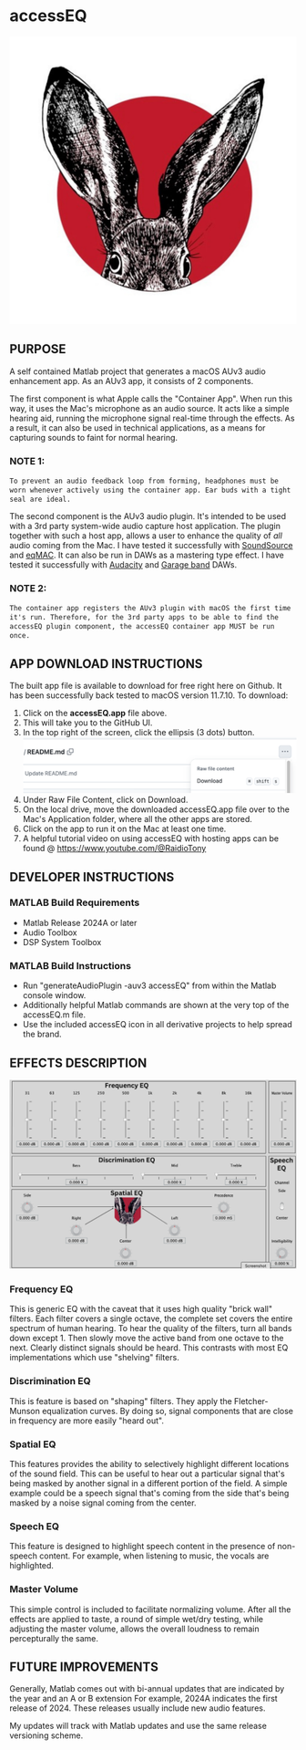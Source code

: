 # accessEQ
![alt text](accessEQicon.png)


## PURPOSE
 A self contained Matlab project that generates a macOS AUv3 audio enhancement app. As an AUv3 app, it consists of 2 components. 
 
 The first component is what Apple calls the "Container App". When run this way, it uses the Mac's microphone as an audio source. It acts like a simple hearing aid, running the microphone signal real-time through the effects. As a result, it can also be used in technical applications, as a means for capturing sounds to faint for normal hearing. 
 ### NOTE 1: 
    To prevent an audio feedback loop from forming, headphones must be worn whenever actively using the container app. Ear buds with a tight seal are ideal.
  
 The second component is the AUv3 audio plugin. It's intended to be used with a 3rd party system-wide audio capture host application. The plugin together with such a host app, allows a user to enhance the quality of _all_ audio coming from the Mac. I have tested it successfully with [SoundSource](https://rogueamoeba.com/soundsource/) and [eqMAC](https://eqmac.app/). It can also be run in DAWs as a mastering type effect. I have tested it successfully with [Audacity](https://www.audacityteam.org/) and [Garage band](https://www.apple.com/mac/garageband/) DAWs.
### NOTE 2:
    The container app registers the AUv3 plugin with macOS the first time it's run. Therefore, for the 3rd party apps to be able to find the accessEQ plugin component, the accessEQ container app MUST be run once.    

## APP DOWNLOAD INSTRUCTIONS
The built app file is available to download for free right here on Github. It has been successfully back tested to macOS version 11.7.10. To download: 
1. Click on the **accessEQ.app** file above.
2. This will take you to the GitHub UI.
3. In the top right of the screen, click the ellipsis (3 dots) button.
![alt text](DownloadApp.png)
4. Under Raw File Content, click on Download.
5. On the local drive, move the downloaded accessEQ.app file over to the Mac's Application folder, where all the other apps are stored.
6. Click on the app to run it on the Mac at least one time.
7. A helpful tutorial video on using accessEQ with hosting apps can be found @ https://www.youtube.com/@RaidioTony

## DEVELOPER INSTRUCTIONS

### MATLAB Build Requirements
- Matlab Release 2024A or later
- Audio Toolbox
- DSP System Toolbox

### MATLAB Build Instructions
- Run "generateAudioPlugin -auv3 accessEQ" from within the Matlab console window.
- Additionally helpful Matlab commands are shown at the very top of the accessEQ.m file.
- Use the included accessEQ icon in all derivative projects to help spread the brand.


## EFFECTS DESCRIPTION
![alt text](Effects.png)
### Frequency EQ

This is generic EQ with the caveat that it uses high quality "brick wall" filters. Each filter covers a single octave, the complete set covers the entire spectrum of human hearing. To hear the quality of the filters, turn all bands down except 1. Then slowly move the active band from one octave to the next. Clearly distinct signals should be heard. This contrasts with most EQ implementations which use "shelving" filters.

### Discrimination EQ

This is feature is based on "shaping" filters. They apply the Fletcher-Munson equalization curves. By doing so, signal components that are close in frequency are more easily "heard out". 

### Spatial EQ

This features provides the ability to selectively highlight different locations of the sound field. This can be useful to hear out a particular signal that's being masked by another signal in a different portion of the field. A simple example could be a speech signal that's coming from the side that's being masked by a noise signal coming from the center.

### Speech EQ

This feature is designed to highlight speech content in the presence of non-speech content. For example, when listening to music, the vocals are highlighted.

### Master Volume

This simple control is included to facilitate normalizing volume. After all the effects are applied to taste, a round of simple wet/dry testing, while adjusting the master volume, allows the overall loudness to remain percepturally the same.

## FUTURE IMPROVEMENTS

 Generally, Matlab comes out with bi-annual updates that are indicated by the year and an A or B extension For example, 2024A indicates the first release of 2024. These releases usually include new audio features. 
 
 My updates will track with Matlab updates and use the same release versioning scheme.








